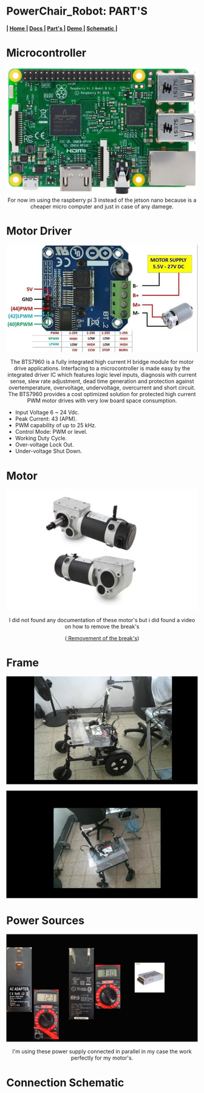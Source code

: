# PowerChair_Robot: PART'S


<h4>
   | <a href="https://github.com/The-GUY-2024/PowerChair_Robot"> Home </a> |
  <a href=""> Docs </a> |
  <a href="https://github.com/The-GUY-2024/PowerChair_Robot/tree/main/Parts"> Part's </a> |
  <a href="https://github.com/The-GUY-2024/PowerChair_Robot/tree/main/Demo"> Demo </a> |
  <a href="https://github.com/The-GUY-2024/PowerChair_Robot/tree/main/Parts#connection-schematic"> Schematic </a>|
</h4>


# Microcontroller 
<p align="center">
   <img src="https://raw.githubusercontent.com/The-GUY-2024/PowerChair_Robot/main/Parts/src/rsp3b.jpg" />
   For now im using the raspberry pi 3  instead of the jetson nano because is a cheaper micro computer and just in case of any damege.
</p>

# Motor Driver
<p align="center">
   <img src="https://raw.githubusercontent.com/The-GUY-2024/PowerChair_Robot/main/Parts/src/mtor%20ric.jpg"/>
   
   <p align="center">
      The BTS7960 is a fully integrated high current H bridge module for motor drive applications. Interfacing to a microcontroller is made easy by the
      integrated driver IC which features logic level inputs, diagnosis with current sense, slew rate adjustment, dead time generation and protection 
      against overtemperature, overvoltage, undervoltage, overcurrent and short circuit. The BTS7960 provides a cost optimized solution for protected high
      current PWM motor drives with very low board space consumption.
   </p>
   
   - Input Voltage 6 ~ 24 Vdc.
   - Peak Current: 43 (APM).
   - PWM capability of up to 25 kHz.
   - Control Mode: PWM or level.
   - Working Duty Cycle.
   - Over-voltage Lock Out.
   - Under-voltage Shut Down.

</p>


# Motor 
<p align="center">
   <img src="https://raw.githubusercontent.com/The-GUY-2024/PowerChair_Robot/main/Parts/src/pCMs.png"/>
 </p>
<p align="center">
   I did not found any documentation of these motor's but i did found a video on how to remove the break's 
   <p align="center">(<a href="https://www.youtube.com/watch?v=p8_vGv_03Ao" target="_blank"> Removement of the break's</a>)</p>
   </p>



# Frame 
<p align="center">
   <img src="https://raw.githubusercontent.com/The-GUY-2024/PowerChair_Robot/main/Parts/src/frame1.jpg"/>
</p>

<p align="center">
   <img src="https://raw.githubusercontent.com/The-GUY-2024/PowerChair_Robot/main/Parts/src/frame2.jpg" />
</p>
 
 
 
 
 # Power Sources
 <p align="center">
   <img src="https://raw.githubusercontent.com/The-GUY-2024/PowerChair_Robot/main/Parts/src/powersupply.png" />
 </p>
 
 <p align="center">
      I'm using these power supply connected in parallel in my case the work perfectly for my motor's.
 </p> 
 
 # Connection Schematic 
 
 
 
